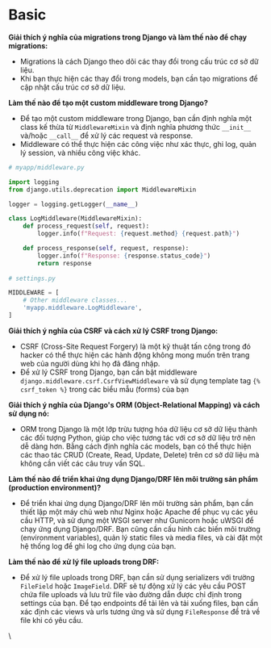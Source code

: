 # Basic

**Giải thích ý nghĩa của migrations trong Django và làm thế nào để chạy migrations:**

* Migrations là cách Django theo dõi các thay đổi trong cấu trúc cơ sở dữ liệu.
* Khi bạn thực hiện các thay đổi trong models, bạn cần tạo migrations để cập nhật cấu trúc cơ sở dữ liệu.

**Làm thế nào để tạo một custom middleware trong Django?**

* Để tạo một custom middleware trong Django, bạn cần định nghĩa một class kế thừa từ `MiddlewareMixin` và định nghĩa phương thức `__init__` và/hoặc `__call__` để xử lý các request và response.&#x20;
* Middleware có thể thực hiện các công việc như xác thực, ghi log, quản lý session, và nhiều công việc khác.

```python
# myapp/middleware.py

import logging
from django.utils.deprecation import MiddlewareMixin

logger = logging.getLogger(__name__)

class LogMiddleware(MiddlewareMixin):
    def process_request(self, request):
        logger.info(f"Request: {request.method} {request.path}")

    def process_response(self, request, response):
        logger.info(f"Response: {response.status_code}")
        return response
        
# settings.py

MIDDLEWARE = [
    # Other middleware classes...
    'myapp.middleware.LogMiddleware',
]   
```

**Giải thích ý nghĩa của CSRF và cách xử lý CSRF trong Django:**

* CSRF (Cross-Site Request Forgery) là một kỹ thuật tấn công trong đó hacker có thể thực hiện các hành động không mong muốn trên trang web của người dùng khi họ đã đăng nhập.
* Để xử lý CSRF trong Django, bạn cần bật middleware `django.middleware.csrf.CsrfViewMiddleware` và sử dụng template tag `{% csrf_token %}` trong các biểu mẫu (forms) của bạn

**Giải thích ý nghĩa của Django's ORM (Object-Relational Mapping) và cách sử dụng nó:**

* ORM trong Django là một lớp trừu tượng hóa dữ liệu cơ sở dữ liệu thành các đối tượng Python, giúp cho việc tương tác với cơ sở dữ liệu trở nên dễ dàng hơn. Bằng cách định nghĩa các models, bạn có thể thực hiện các thao tác CRUD (Create, Read, Update, Delete) trên cơ sở dữ liệu mà không cần viết các câu truy vấn SQL.

**Làm thế nào để triển khai ứng dụng Django/DRF lên môi trường sản phẩm (production environment)?**

* Để triển khai ứng dụng Django/DRF lên môi trường sản phẩm, bạn cần thiết lập một máy chủ web như Nginx hoặc Apache để phục vụ các yêu cầu HTTP, và sử dụng một WSGI server như Gunicorn hoặc uWSGI để chạy ứng dụng Django/DRF. Bạn cũng cần cấu hình các biến môi trường (environment variables), quản lý static files và media files, và cài đặt một hệ thống log để ghi log cho ứng dụng của bạn.

**Làm thế nào để xử lý file uploads trong DRF:**

* Để xử lý file uploads trong DRF, bạn cần sử dụng serializers với trường `FileField` hoặc `ImageField`. DRF sẽ tự động xử lý các yêu cầu POST chứa file uploads và lưu trữ file vào đường dẫn được chỉ định trong settings của bạn. Để tạo endpoints để tải lên và tải xuống files, bạn cần xác định các views và urls tương ứng và sử dụng `FileResponse` để trả về file khi có yêu cầu.

\
